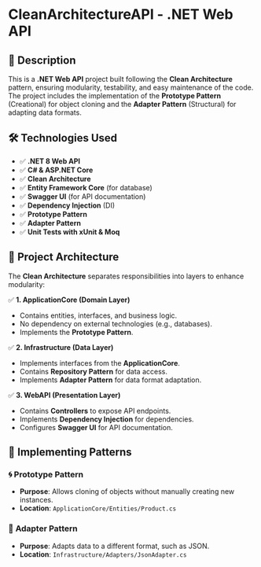 # CleanArchitectureAPI - .NET Web API

## 📌 Description
This is a **.NET Web API** project built following the **Clean Architecture** pattern, ensuring modularity, testability, and easy maintenance of the code. The project includes the implementation of the **Prototype Pattern** (Creational) for object cloning and the **Adapter Pattern** (Structural) for adapting data formats.

## 🛠 Technologies Used
- ✅ **.NET 8 Web API**
- ✅ **C# & ASP.NET Core**
- ✅ **Clean Architecture**
- ✅ **Entity Framework Core** (for database)
- ✅ **Swagger UI** (for API documentation)
- ✅ **Dependency Injection** (DI)
- ✅ **Prototype Pattern**
- ✅ **Adapter Pattern**
- ✅ **Unit Tests with xUnit & Moq**


## 🎯 Project Architecture
The **Clean Architecture** separates responsibilities into layers to enhance modularity:

✅ **1. ApplicationCore (Domain Layer)**
- Contains entities, interfaces, and business logic.
- No dependency on external technologies (e.g., databases).
- Implements the **Prototype Pattern**.

✅ **2. Infrastructure (Data Layer)**
- Implements interfaces from the **ApplicationCore**.
- Contains **Repository Pattern** for data access.
- Implements **Adapter Pattern** for data format adaptation.

✅ **3. WebAPI (Presentation Layer)**
- Contains **Controllers** to expose API endpoints.
- Implements **Dependency Injection** for dependencies.
- Configures **Swagger UI** for API documentation.

## 🔄 Implementing Patterns

### 🌀 **Prototype Pattern**
- **Purpose**: Allows cloning of objects without manually creating new instances.
- **Location**: `ApplicationCore/Entities/Product.cs`


### 🔌 **Adapter Pattern**
- **Purpose**: Adapts data to a different format, such as JSON.
- **Location**:  `Infrastructure/Adapters/JsonAdapter.cs`
